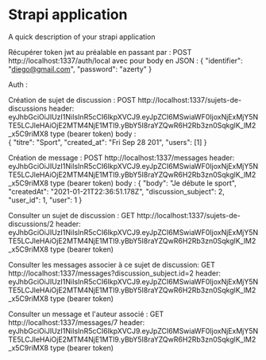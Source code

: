 # Strapi application

A quick description of your strapi application


Récupérer token jwt au préalable en passant par : POST http://localhost:1337/auth/local avec pour body en JSON : 
{
  "identifier": "diego@gmail.com",
  "password": "azerty"
}
 

Auth : 

Création de sujet de discussion : POST http://localhost:1337/sujets-de-discussions
header:  eyJhbGciOiJIUzI1NiIsInR5cCI6IkpXVCJ9.eyJpZCI6MSwiaWF0IjoxNjExMjY5NTE5LCJleHAiOjE2MTM4NjE1MTl9.yBbY5I8raYZQwR6H2Rb3zn0SqkglK_lM2_x5C9riMX8 type (bearer token)
body :  
 {
      "titre": "Sport",
      "created_at": "Fri Sep 28 201",
      "users": [1]
 }

Création de message : POST http://localhost:1337/messages
header:  eyJhbGciOiJIUzI1NiIsInR5cCI6IkpXVCJ9.eyJpZCI6MSwiaWF0IjoxNjExMjY5NTE5LCJleHAiOjE2MTM4NjE1MTl9.yBbY5I8raYZQwR6H2Rb3zn0SqkglK_lM2_x5C9riMX8 type (bearer token)
body :
{
  "body": "Je débute le sport",
  "createdAt": "2021-01-21T22:36:51.178Z",
  "discussion_subject": 2,
  "user_id": 1,
  "user": 1
}



Consulter un sujet de discussion : GET http://localhost:1337/sujets-de-discussions/2
header:  eyJhbGciOiJIUzI1NiIsInR5cCI6IkpXVCJ9.eyJpZCI6MSwiaWF0IjoxNjExMjY5NTE5LCJleHAiOjE2MTM4NjE1MTl9.yBbY5I8raYZQwR6H2Rb3zn0SqkglK_lM2_x5C9riMX8 type (bearer token)

Consulter les messages associer à ce sujet de discussion: GET http://localhost:1337/messages?discussion_subject.id=2
header: eyJhbGciOiJIUzI1NiIsInR5cCI6IkpXVCJ9.eyJpZCI6MSwiaWF0IjoxNjExMjY5NTE5LCJleHAiOjE2MTM4NjE1MTl9.yBbY5I8raYZQwR6H2Rb3zn0SqkglK_lM2_x5C9riMX8 type (bearer token)

Consulter un message et l'auteur associé : GET http://localhost:1337/messages/7
header: eyJhbGciOiJIUzI1NiIsInR5cCI6IkpXVCJ9.eyJpZCI6MSwiaWF0IjoxNjExMjY5NTE5LCJleHAiOjE2MTM4NjE1MTl9.yBbY5I8raYZQwR6H2Rb3zn0SqkglK_lM2_x5C9riMX8 type (bearer token)


